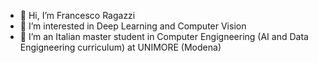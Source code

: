 - 👋 Hi, I’m Francesco Ragazzi
- 👀 I’m interested in Deep Learning and Computer Vision
- 🌱 I’m an Italian master student in Computer Engigneering (AI and Data Engigneering curriculum) at UNIMORE (Modena)


<!---
fragazzi/fragazzi is a ✨ special ✨ repository because its `README.md` (this file) appears on your GitHub profile.
You can click the Preview link to take a look at your changes.
--->
